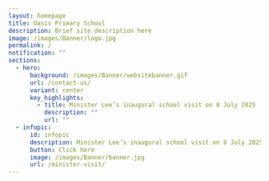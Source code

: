 ```yaml
---
layout: homepage
title: Oasis Primary School
description: Brief site description here
image: /images/Banner/logo.jpg
permalink: /
notification: ""
sections:
  - hero:
      background: /images/Banner/websitebanner.gif
      url: /contact-us/
      variant: center
      key_highlights:
        - title: Minister Lee’s inaugural school visit on 8 July 2025
          description: ""
          url: ""
  - infopic:
      id: infopic
      description: Minister Lee’s inaugural school visit on 8 July 2025
      button: Click here
      image: /images/Banner/banner.jpg
      url: /minister-visit/
---
```

